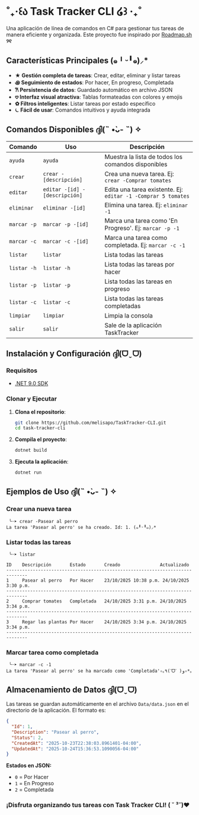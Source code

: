 #  ˚₊‧꒰ა Task Tracker CLI ໒꒱ ‧₊˚

Una aplicación de línea de comandos en C# para gestionar tus tareas de manera eficiente y organizada.
Este proyecto fue inspirado por [Roadmap.sh](https://roadmap.sh/projects/task-tracker) **୨୧**

## Características Principales (๑╹ᵕ╹๑)⸝*

- **★ Gestión completa de tareas**: Crear, editar, eliminar y listar tareas
- **꩜ Seguimiento de estados**: Por hacer, En progreso, Completada
- **𐙚 Persistencia de datos**: Guardado automático en archivo JSON
- **𖹭 Interfaz visual atractiva**: Tablas formateadas con colores y emojis
- **✿ Filtros inteligentes**: Listar tareas por estado específico
- **⏾ Fácil de usar**: Comandos intuitivos y ayuda integrada

## Comandos Disponibles ദ്ദി(˵ •̀ᴗ- ˵) ✧

| Comando     | Uso                           | Descripción                                                   |
|-------------|-------------------------------|---------------------------------------------------------------|
| `ayuda`     | `ayuda`                       | Muestra la lista de todos los comandos disponibles            |
| `crear`     | `crear -[descripción]`        | Crea una nueva tarea. Ej: `crear -Comprar tomates`            |
| `editar`    | `editar -[id] -[descripción]` | Edita una tarea existente. Ej: `editar -1 -Comprar 5 tomates` |
| `eliminar`  | `eliminar -[id]`              | Elimina una tarea. Ej: `eliminar -1`                          |
| `marcar -p` | `marcar -p -[id]`             | Marca una tarea como 'En Progreso'. Ej: `marcar -p -1`        |
| `marcar -c` | `marcar -c -[id]`             | Marca una tarea como completada. Ej: `marcar -c -1`           |
| `listar`    | `listar`                      | Lista todas las tareas                                        |
| `listar -h` | `listar -h`                   | Lista todas las tareas por hacer                              |
| `listar -p` | `listar -p`                   | Lista todas las tareas en progreso                            |
| `listar -c` | `listar -c`                   | Lista todas las tareas completadas                            |
| `limpiar`   | `limpiar`                     | Limpia la consola                                             |
| `salir`     | `salir`                       | Sale de la aplicación TaskTracker                             |

## Instalación y Configuración ദ്ദി(ᗜˬᗜ)

### Requisitos
- [.NET 9.0 SDK](https://dotnet.microsoft.com/download/dotnet/9.0)

### Clonar y Ejecutar

1. **Clona el repositorio**:
   ```bash
   git clone https://github.com/melisapo/TaskTracker-CLI.git
   cd task-tracker-cli
   ```

2. **Compila el proyecto**:
   ```bash
   dotnet build
   ```

3. **Ejecuta la aplicación**:
   ```bash
   dotnet run
   ```

## Ejemplos de Uso ദ്ദി(˵ •̀ᴗ- ˵) ✧

### Crear una nueva tarea
```
 ╰┈➤ crear -Pasear al perro
La tarea 'Pasear al perro' se ha creado. Id: 1. (๑╹ᵕ╹๑)⸝* 
```

### Listar todas las tareas
```
 ╰┈➤ listar

ID    Descripción       Estado       Creado               Actualizado         
------------------------------------------------------------------------------
1     Pasear al perro   Por Hacer    23/10/2025 10:38 p.m. 24/10/2025 3:30 p.m.
------------------------------------------------------------------------------
2     Comprar tomates   Completada   24/10/2025 3:31 p.m. 24/10/2025 3:34 p.m.
------------------------------------------------------------------------------
3     Regar las plantas Por Hacer    24/10/2025 3:34 p.m. 24/10/2025 3:34 p.m.
------------------------------------------------------------------------------
```

### Marcar tarea como completada
```
 ╰┈➤ marcar -c -1
La tarea 'Pasear al perro' se ha marcado como 'Completada'✧｡٩(ˊᗜˋ )و✧*｡
```

## Almacenamiento de Datos ദ്ദി(ᗜˬᗜ)

Las tareas se guardan automáticamente en el archivo `Data/data.json` en el directorio de la aplicación. El formato es:

```json
{
  "Id": 1,
  "Description": "Pasear al perro",
  "Status": 2,
  "CreatedAt": "2025-10-23T22:38:03.8961401-04:00",
  "UpdatedAt": "2025-10-24T15:36:53.1090056-04:00"
}
```

**Estados en JSON:**
- `0` = Por Hacer
- `1` = En Progreso
- `2` = Completada

### ¡Disfruta organizando tus tareas con Task Tracker CLI! ( ˘ ³˘)♥︎
